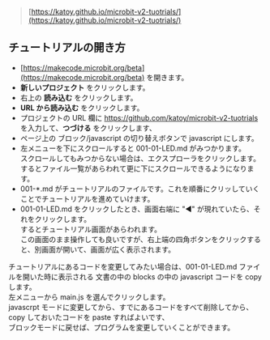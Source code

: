 >  [https://katoy.github.io/microbit-v2-tuotrials/](https://katoy.github.io/microbit-v2-tuotrials/)

## チュートリアルの開き方


* [https://makecode.microbit.org/beta](https://makecode.microbit.org/beta) を開きます。
* **新しいプロジェクト** をクリックします。
* 右上の **読み込む** をクリックします。
* **URL から読み込む** をクリックします。
* プロジェクトの URL 欄に https://github.com/katoy/microbit-v2-tuotrials を入力して、**つづける** をクリックします、
* ページ上の ブロック/javascript の切り替えボタンで javascript にします。
* 左メニューを下にスクロールすると 001-01-LED.md がみつかります。  
  スクロールしてもみつからない場合は、エクスプローラをクリックします。するとファイル一覧があらわれて更に下にスクロールできるようになります。
* 001-*.md がチュートリアルのファイルです。これを順番にクリッしていくことでチュートリアルを進めていけます。
* 001-01-LED.md をクリックしたとき、画面右端に "◀" が現れていたら、それをクリックします。  
  するとチュートリアル画面があらわれます。  
  この画面のまま操作しても良いですが、右上端の四角ボタンをクリックすると、別画面が開いて、画面が広く表示されます。


チュートリアルにあるコードを変更してみたい場合は、001-01-LED.md ファイルを開いた時に表示される
文書の中の blocks の中の javascript コードを copy します。  
左メニューから main.js を選んでクリックします。  
javascrpt モードに変更してから、すでにあるコードをすべて削除してから、copy しておいたコードを paste すればよいです、  
ブロックモードに戻せば、プログラムを変更していくことができます。  


